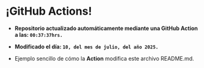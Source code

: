 # ¡GitHub Actions!
* **Repositorio actualizado automáticamente mediante una GitHub Action a las: `00:37:37hrs.`**
* **Modificado el día: `10, del mes de julio, del año 2025.`**

* Ejemplo sencillo de cómo la **Action** modifica este archivo README.md.
